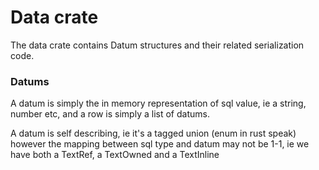 # Data crate

The data crate contains Datum structures and their related serialization code.

### Datums
A datum is simply the in memory representation of sql value, ie a string, number etc, and a row is simply a list of datums.

A datum is self describing, ie it's a tagged union (enum in rust speak) however the mapping between sql type and datum
may not be 1-1, ie we have both a TextRef, a TextOwned and a TextInline
